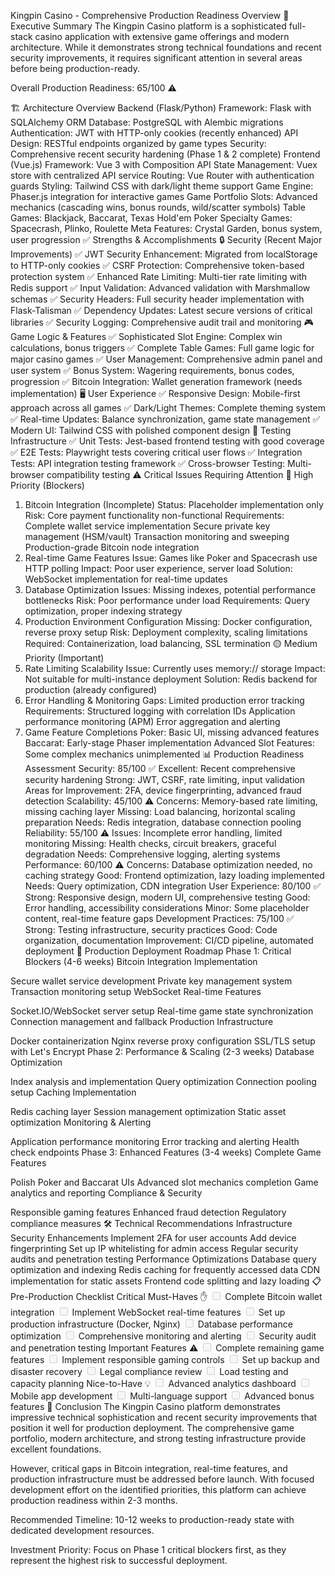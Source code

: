Kingpin Casino - Comprehensive Production Readiness Overview
🎯 Executive Summary
The Kingpin Casino platform is a sophisticated full-stack casino application with extensive game offerings and modern architecture. While it demonstrates strong technical foundations and recent security improvements, it requires significant attention in several areas before being production-ready.

Overall Production Readiness: 65/100 ⚠️

🏗️ Architecture Overview
Backend (Flask/Python)
Framework: Flask with SQLAlchemy ORM
Database: PostgreSQL with Alembic migrations
Authentication: JWT with HTTP-only cookies (recently enhanced)
API Design: RESTful endpoints organized by game types
Security: Comprehensive recent security hardening (Phase 1 & 2 complete)
Frontend (Vue.js)
Framework: Vue 3 with Composition API
State Management: Vuex store with centralized API service
Routing: Vue Router with authentication guards
Styling: Tailwind CSS with dark/light theme support
Game Engine: Phaser.js integration for interactive games
Game Portfolio
Slots: Advanced mechanics (cascading wins, bonus rounds, wild/scatter symbols)
Table Games: Blackjack, Baccarat, Texas Hold'em Poker
Specialty Games: Spacecrash, Plinko, Roulette
Meta Features: Crystal Garden, bonus system, user progression
✅ Strengths & Accomplishments
🔒 Security (Recent Major Improvements)
✅ JWT Security Enhancement: Migrated from localStorage to HTTP-only cookies
✅ CSRF Protection: Comprehensive token-based protection system
✅ Enhanced Rate Limiting: Multi-tier rate limiting with Redis support
✅ Input Validation: Advanced validation with Marshmallow schemas
✅ Security Headers: Full security header implementation with Flask-Talisman
✅ Dependency Updates: Latest secure versions of critical libraries
✅ Security Logging: Comprehensive audit trail and monitoring
🎮 Game Logic & Features
✅ Sophisticated Slot Engine: Complex win calculations, bonus triggers
✅ Complete Table Games: Full game logic for major casino games
✅ User Management: Comprehensive admin panel and user system
✅ Bonus System: Wagering requirements, bonus codes, progression
✅ Bitcoin Integration: Wallet generation framework (needs implementation)
🖥️ User Experience
✅ Responsive Design: Mobile-first approach across all games
✅ Dark/Light Themes: Complete theming system
✅ Real-time Updates: Balance synchronization, game state management
✅ Modern UI: Tailwind CSS with polished component design
🧪 Testing Infrastructure
✅ Unit Tests: Jest-based frontend testing with good coverage
✅ E2E Tests: Playwright tests covering critical user flows
✅ Integration Tests: API integration testing framework
✅ Cross-browser Testing: Multi-browser compatibility testing
⚠️ Critical Issues Requiring Attention
🔴 High Priority (Blockers)
1. Bitcoin Integration (Incomplete)
Status: Placeholder implementation only
Risk: Core payment functionality non-functional
Requirements:
Complete wallet service implementation
Secure private key management (HSM/vault)
Transaction monitoring and sweeping
Production-grade Bitcoin node integration
2. Real-time Game Features
Issue: Games like Poker and Spacecrash use HTTP polling
Impact: Poor user experience, server load
Solution: WebSocket implementation for real-time updates
3. Database Optimization
Issues: Missing indexes, potential performance bottlenecks
Risk: Poor performance under load
Requirements: Query optimization, proper indexing strategy
4. Production Environment Configuration
Missing: Docker configuration, reverse proxy setup
Risk: Deployment complexity, scaling limitations
Required: Containerization, load balancing, SSL termination
🟡 Medium Priority (Important)
1. Rate Limiting Scalability
Issue: Currently uses memory:// storage
Impact: Not suitable for multi-instance deployment
Solution: Redis backend for production (already configured)
2. Error Handling & Monitoring
Gaps: Limited production error tracking
Requirements:
Structured logging with correlation IDs
Application performance monitoring (APM)
Error aggregation and alerting
3. Game Feature Completions
Poker: Basic UI, missing advanced features
Baccarat: Early-stage Phaser implementation
Advanced Slot Features: Some complex mechanics unimplemented
📊 Production Readiness Assessment
Security: 85/100 ✅
Excellent: Recent comprehensive security hardening
Strong: JWT, CSRF, rate limiting, input validation
Areas for Improvement: 2FA, device fingerprinting, advanced fraud detection
Scalability: 45/100 ⚠️
Concerns: Memory-based rate limiting, missing caching layer
Missing: Load balancing, horizontal scaling preparation
Needs: Redis integration, database connection pooling
Reliability: 55/100 ⚠️
Issues: Incomplete error handling, limited monitoring
Missing: Health checks, circuit breakers, graceful degradation
Needs: Comprehensive logging, alerting systems
Performance: 60/100 ⚠️
Concerns: Database optimization needed, no caching strategy
Good: Frontend optimization, lazy loading implemented
Needs: Query optimization, CDN integration
User Experience: 80/100 ✅
Strong: Responsive design, modern UI, comprehensive testing
Good: Error handling, accessibility considerations
Minor: Some placeholder content, real-time feature gaps
Development Practices: 75/100 ✅
Strong: Testing infrastructure, security practices
Good: Code organization, documentation
Improvement: CI/CD pipeline, automated deployment
🚀 Production Deployment Roadmap
Phase 1: Critical Blockers (4-6 weeks)
Bitcoin Integration Implementation

Secure wallet service development
Private key management system
Transaction monitoring setup
WebSocket Real-time Features

Socket.IO/WebSocket server setup
Real-time game state synchronization
Connection management and fallback
Production Infrastructure

Docker containerization
Nginx reverse proxy configuration
SSL/TLS setup with Let's Encrypt
Phase 2: Performance & Scaling (2-3 weeks)
Database Optimization

Index analysis and implementation
Query optimization
Connection pooling setup
Caching Implementation

Redis caching layer
Session management optimization
Static asset optimization
Monitoring & Alerting

Application performance monitoring
Error tracking and alerting
Health check endpoints
Phase 3: Enhanced Features (3-4 weeks)
Complete Game Features

Polish Poker and Baccarat UIs
Advanced slot mechanics completion
Game analytics and reporting
Compliance & Security

Responsible gaming features
Enhanced fraud detection
Regulatory compliance measures
🛠️ Technical Recommendations
Infrastructure
Security Enhancements
Implement 2FA for user accounts
Add device fingerprinting
Set up IP whitelisting for admin access
Regular security audits and penetration testing
Performance Optimizations
Database query optimization and indexing
Redis caching for frequently accessed data
CDN implementation for static assets
Frontend code splitting and lazy loading
📋 Pre-Production Checklist
Critical Must-Haves ✋
<input disabled="" type="checkbox"> Complete Bitcoin wallet integration
<input disabled="" type="checkbox"> Implement WebSocket real-time features
<input disabled="" type="checkbox"> Set up production infrastructure (Docker, Nginx)
<input disabled="" type="checkbox"> Database performance optimization
<input disabled="" type="checkbox"> Comprehensive monitoring and alerting
<input disabled="" type="checkbox"> Security audit and penetration testing
Important Features ⚠️
<input disabled="" type="checkbox"> Complete remaining game features
<input disabled="" type="checkbox"> Implement responsible gaming controls
<input disabled="" type="checkbox"> Set up backup and disaster recovery
<input disabled="" type="checkbox"> Legal compliance review
<input disabled="" type="checkbox"> Load testing and capacity planning
Nice-to-Have 💡
<input disabled="" type="checkbox"> Advanced analytics dashboard
<input disabled="" type="checkbox"> Mobile app development
<input disabled="" type="checkbox"> Multi-language support
<input disabled="" type="checkbox"> Advanced bonus features
🎯 Conclusion
The Kingpin Casino platform demonstrates impressive technical sophistication and recent security improvements that position it well for production deployment. The comprehensive game portfolio, modern architecture, and strong testing infrastructure provide excellent foundations.

However, critical gaps in Bitcoin integration, real-time features, and production infrastructure must be addressed before launch. With focused development effort on the identified priorities, this platform can achieve production readiness within 2-3 months.

Recommended Timeline: 10-12 weeks to production-ready state with dedicated development resources.

Investment Priority: Focus on Phase 1 critical blockers first, as they represent the highest risk to successful deployment.